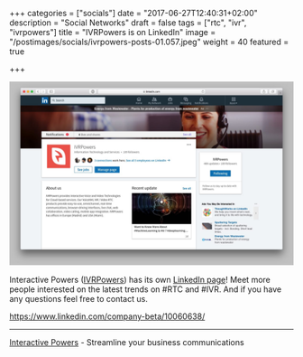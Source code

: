 +++
categories = ["socials"]
date = "2017-06-27T12:40:31+02:00"
description = "Social Networks"
draft = false
tags = ["rtc", "ivr", "ivrpowers"]
title = "IVRPowers is on LinkedIn"
image = "/postimages/socials/ivrpowers-posts-01.057.jpeg"
weight = 40
featured = true

+++

![IVRpowers LinkedIn](/postimages/socials/ivrpowers-linkedin.jpg)

Interactive Powers ([IVRPowers](http://www.ivrpowers.com)) has its own [LinkedIn page](https://www.linkedin.com/company-beta/10060638/)! Meet more people interested on the latest trends on #RTC and #IVR. And if you have any questions feel free to contact us.

https://www.linkedin.com/company-beta/10060638/

---
[Interactive Powers](http://www.ivrpowers.com/) - Streamline your business communications


